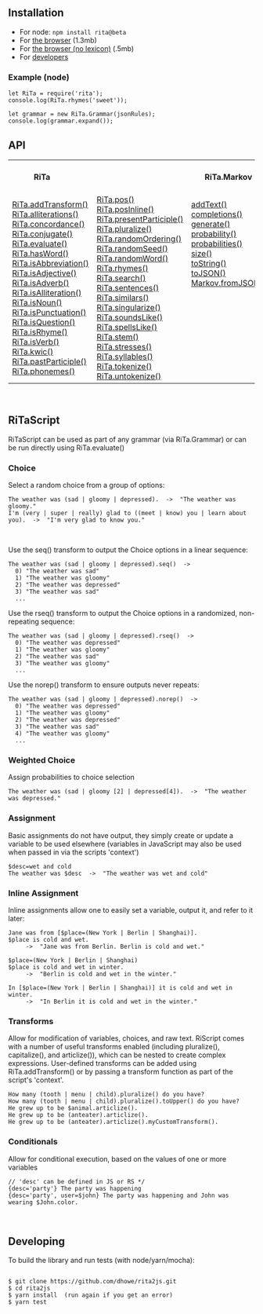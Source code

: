 ## Installation

* For node: `npm install rita@beta`
* For [the browser](https://github.com/dhowe/rita2js/releases/download/v2.0.0-beta.32/rita-web.js) (1.3mb)
* For [the browser (no lexicon)](https://github.com/dhowe/rita2js/releases/download/v2.0.0-beta.32/rita-web-nolex.js) (.5mb)
* For [developers](#developing)

### Example (node)

```
let RiTa = require('rita');
console.log(RiTa.rhymes('sweet'));

let grammar = new RiTa.Grammar(jsonRules);
console.log(grammar.expand());
```

## API

  <table cellspacing="0" cellpadding="0" border="0">
   <tr>
    <th colspan=2>RiTa&nbsp;&nbsp;&nbsp;&nbsp;&nbsp;&nbsp;&nbsp;&nbsp;&nbsp;&nbsp;&nbsp;&nbsp;&nbsp;&nbsp;&nbsp;&nbsp;&nbsp;&nbsp;     &nbsp;&nbsp;&nbsp;&nbsp;&nbsp;&nbsp;&nbsp;&nbsp;&nbsp;&nbsp;&nbsp;&nbsp;&nbsp;&nbsp;&nbsp;&nbsp;&nbsp;&nbsp;&nbsp;&nbsp;&nbsp;&nbsp;
&nbsp;&nbsp;&nbsp;&nbsp;&nbsp;&nbsp;&nbsp;&nbsp;&nbsp;&nbsp;&nbsp;
    </th>
    <th>RiTa.Markov</th>
    <th> &nbsp; RiTa.Grammar &nbsp; </th>
   </tr>
   <tr>
<td>
    <a href="https://rednoise.org/rita2/RiTa/addTransform/index.html">RiTa.addTransform()</a><br/>
    <a href="https://rednoise.org/rita2/RiTa/alliterations/index.html">RiTa.alliterations()</a><br/>
    <a href="https://rednoise.org/rita2/RiTa/concordance/index.html">RiTa.concordance()</a><br/>
    <a href="https://rednoise.org/rita2/RiTa/conjugate/index.html">RiTa.conjugate()</a><br/>
    <a href="https://rednoise.org/rita2/RiTa/evaluate/index.html">RiTa.evaluate()</a><br/>
    <a href="https://rednoise.org/rita2/RiTa/hasWord/index.html">RiTa.hasWord()</a><br/>
    <a href="https://rednoise.org/rita2/RiTa/isAbbreviation/index.html">RiTa.isAbbreviation()</a><br/>
    <a href="https://rednoise.org/rita2/RiTa/isAdjective/index.html">RiTa.isAdjective()</a><br/>
    <a href="https://rednoise.org/rita2/RiTa/isAdverb/index.html">RiTa.isAdverb()</a><br/>
    <a href="https://rednoise.org/rita2/RiTa/isAlliteration/index.html">RiTa.isAlliteration()</a><br/>
    <a href="https://rednoise.org/rita2/RiTa/isNoun/index.html">RiTa.isNoun()</a><br/>
    <a href="https://rednoise.org/rita2/RiTa/isPunctuation/index.html">RiTa.isPunctuation()</a><br/>
    <a href="https://rednoise.org/rita2/RiTa/isQuestion/index.html">RiTa.isQuestion()</a><br/>
    <a href="https://rednoise.org/rita2/RiTa/isRhyme/index.html">RiTa.isRhyme()</a><br/>
    <a href="https://rednoise.org/rita2/RiTa/isVerb/index.html">RiTa.isVerb()</a><br/>
    <a href="https://rednoise.org/rita2/RiTa/kwic/index.html">RiTa.kwic()</a><br/>
    <a href="https://rednoise.org/rita2/RiTa/pastParticiple/index.html">RiTa.pastParticiple()</a><br/>
    <a href="https://rednoise.org/rita2/RiTa/phonemes/index.html">RiTa.phonemes()</a><br/>
   </td>
   <td>
    <a href="https://rednoise.org/rita2/RiTa/pos/index.html">RiTa.pos()</a><br/>
    <a href="https://rednoise.org/rita2/RiTa/posInline/index.html">RiTa.posInline()</a><br/>
    <a href="https://rednoise.org/rita2/RiTa/presentParticiple/index.html">RiTa.presentParticiple()</a><br/>
    <a href="https://rednoise.org/rita2/RiTa/pluralize/index.html">RiTa.pluralize()</a><br/>
    <a href="https://rednoise.org/rita2/RiTa/randomOrdering/index.html">RiTa.randomOrdering()</a><br/>
    <a href="https://rednoise.org/rita2/RiTa/randomSeed/index.html">RiTa.randomSeed()</a><br/>
    <a href="https://rednoise.org/rita2/RiTa/randomWord/index.html">RiTa.randomWord()</a><br/>
    <a href="https://rednoise.org/rita2/RiTa/rhymes/index.html">RiTa.rhymes()</a><br/>
    <a href="https://rednoise.org/rita2/RiTa/search/index.html">RiTa.search()</a><br/>
    <a href="https://rednoise.org/rita2/RiTa/sentences/index.html">RiTa.sentences()</a><br/>
    <a href="https://rednoise.org/rita2/RiTa/similars/index.html">RiTa.similars()</a><br/>
    <a href="https://rednoise.org/rita2/RiTa/singularize/index.html">RiTa.singularize()</a><br/>
    <a href="https://rednoise.org/rita2/RiTa/soundsLike/index.html">RiTa.soundsLike()</a><br/>
    <a href="https://rednoise.org/rita2/RiTa/spellsLike/index.html">RiTa.spellsLike()</a><br/>
    <a href="https://rednoise.org/rita2/RiTa/stem/index.html">RiTa.stem()</a><br/>
    <a href="https://rednoise.org/rita2/RiTa/stresses/index.html">RiTa.stresses()</a><br/>
    <a href="https://rednoise.org/rita2/RiTa/syllables/index.html">RiTa.syllables()</a><br/>
    <a href="https://rednoise.org/rita2/RiTa/tokenize/index.html">RiTa.tokenize()</a><br/>
    <a href="https://rednoise.org/rita2/RiTa/untokenize/index.html">RiTa.untokenize()</a><br/>
   </td>
   <td>
    <a href="https://rednoise.org/rita2/Markov/addText/index.html">addText()</a><br/>
    <a href="https://rednoise.org/rita2/Markov/completions/index.html">completions()</a><br/>
    <a href="https://rednoise.org/rita2/Markov/generate/index.html">generate()</a><br/>
    <a href="https://rednoise.org/rita2/Markov/probability/index.html">probability()</a><br/>
    <a href="https://rednoise.org/rita2/Markov/probabilities/index.html">probabilities()</a><br/>
    <a href="https://rednoise.org/rita2/Markov/size/index.html">size()</a><br/>
    <a href="https://rednoise.org/rita2/Markov/toString/index.html">toString()</a><br/>
    <a href="https://rednoise.org/rita2/Markov/toJSON/index.html">toJSON()</a><br/>
    <a href="https://rednoise.org/rita2/Markov/fromJSON/index.html">Markov.fromJSON()</a><br/>
    <br/><br/><br/><br/><br/><br/><br/><br/><br/>
   </td>
   <td>
    <a href="https://rednoise.org/rita2/Grammar/addRule/index.html">addRule()</a><br/>
    <a href="https://rednoise.org/rita2/Grammar/expand/index.html">expand()</a><br/>
    <a href="https://rednoise.org/rita2/Grammar/removeRule/index.html">removeRule()</a><br/>
    <a href="https://rednoise.org/rita2/Grammar/setRules/index.html">setRules()</a><br/>
    <a href="https://rednoise.org/rita2/Grammar/toString/index.html">toString()</a><br/>
    <br/><br/><br/><br/><br/><br/><br/><br/><br/><br/><br/><br/><br/>
   </td>
 </tr>
</table>
&nbsp;

## RiTaScript

RiTaScript can be used as part of any grammar (via RiTa.Grammar) or can be run directly using RiTa.evaluate() 


### Choice
Select a random choice from a group of options:
```
The weather was (sad | gloomy | depressed).  ->  "The weather was gloomy." 
I'm (very | super | really) glad to ((meet | know) you | learn about you).  ->  "I'm very glad to know you." 
```
<br>

Use the seq() transform to output the Choice options in a linear sequence:
```
The weather was (sad | gloomy | depressed).seq()  ->  
  0) "The weather was sad" 
  1) "The weather was gloomy" 
  2) "The weather was depressed" 
  3) "The weather was sad" 
  ...
```

Use the rseq() transform to output the Choice options in a randomized, non-repeating sequence:
```
The weather was (sad | gloomy | depressed).rseq()  ->  
  0) "The weather was depressed" 
  1) "The weather was gloomy" 
  2) "The weather was sad" 
  3) "The weather was gloomy" 
  ...
```

Use the norep() transform to ensure outputs never repeats:
```
The weather was (sad | gloomy | depressed).norep()  ->  
  0) "The weather was depressed" 
  1) "The weather was gloomy" 
  2) "The weather was depressed" 
  3) "The weather was sad" 
  4) "The weather was gloomy" 
  ...
```

### Weighted Choice
Assign probabilities to choice selection

```
The weather was (sad | gloomy [2] | depressed[4]).  ->  "The weather was depressed." 
```

### Assignment
Basic assignments do not have output, they simply create or update a variable to be used elsewhere (variables in JavaScript may also be used when passed in via the scripts 'context')

```
$desc=wet and cold
The weather was $desc  ->  "The weather was wet and cold" 
```

### Inline Assignment

Inline assignments allow one to easily set a variable, output it, and refer to it later:

```
Jane was from [$place=(New York | Berlin | Shanghai)]. 
$place is cold and wet. 
     ->  "Jane was from Berlin. Berlin is cold and wet."

$place=(New York | Berlin | Shanghai)
$place is cold and wet in winter. 
     ->  "Berlin is cold and wet in the winter."
    
In [$place=(New York | Berlin | Shanghai)] it is cold and wet in winter. 
     ->  "In Berlin it is cold and wet in the winter."
```


### Transforms
Allow for modification of variables, choices, and raw text. RiScript comes with a number of useful transforms enabled (including pluralize(), capitalize(), and articlize()), which can be nested to create complex expressions. User-defined transforms can be added using RiTa.addTransform() or by passing a transform function as part of the script's 'context'.
```
How many (tooth | menu | child).pluralize() do you have?
How many (tooth | menu | child).pluralize().toUpper() do you have?
He grew up to be $animal.articlize().
He grew up to be (anteater).articlize().
He grew up to be (anteater).articlize().myCustomTransform().
```



<!--
### Choice

// Resolves choice without repeating
How many (tooth | menu | child).norepeat() do you have?

// Resolves choice in sequence
How many (tooth | menu | child).seq() do you have?

| | | 
|-|-|
| The weather was (sad &#124; gloomy &#124; depressed). | "The weather was depressed." |
| I'm (very &#124; super &#124; really) glad to ((meet &#124; know) you &#124; learn about you). | "I'm very glad to know you." |


### Weighted Choice
| | | 
|-|-|
| The weather was (sad &#124; gloomy [2] &#124; depressed[4]). | "The weather was gloomy." |

### Assignment

Basic assignments do not have output, they simply create/update a symbol
| | | 
|-|-|
|$desc=wet and cold||
|The weather was $desc|"The weather was wet and cold"|

### Inline Assignment

Inline assignments create/modify a symbol _and_ output its contents

| | | 
|-|-|
| `Jane was from [$place=(New York | Berlin | Shanghai)]. $place is cold and wet.` | `Jane was from Berlin. Berlin is cold and wet.` |
| `$place=(New York | Berlin | Shanghai)`<br/>`$place is cold and wet in winter.` | `Berlin is cold and wet in the winter.` |
| `In [$place=(New York | Berlin | Shanghai)] it is cold and wet in winter.` | `In Berlin it is cold and wet in the winter.` |


```
Jane was from [$place=(New York | Berlin | Shanghai)]. 
$place is cold and wet in the winter.

$place=(New York | Berlin | Shanghai) 
$place is cold and wet in the winter.

$place=(New York | Berlin | Shanghai) is cold and wet in the winter.

In [$place=(New York | Berlin | Shanghai)], it is cold and wet in winter.

In [$place=(New York | Berlin | Shanghai) it is cold and wet in winter].

```

### Symbols
Variables (or symbols) can be defined in RiScript or in JavaScript (and passed in via the 'context' argument)
```
$desc=dark and gloomy
The weather was $desc
```
&nbsp;&nbsp;&nbsp;&nbsp;or 
```
/* 'desc' defined in JS */
The weather was $desc
```
-->
### Conditionals
Allow for conditional execution, based on the values of one or more variables
```
// 'desc' can be defined in JS or RS */
{desc='party'} The party was happening
{desc='party', user=$john} The party was happening and John was wearing $John.color.
```
<!--
### Conditionals: If-else

```
{adj='positive'} The party was happening :: The party was not happening.
```
&nbsp;&nbsp;&nbsp;&nbsp;or 
```
{adj='positive'} The party was happening.
{adj!='positive'} The party was not happening.
```
<!--
### Labels
```
#Opening {
 The Fellow will be expected to teach one course. Apart from focusing on their own research and \
 teaching one course, the Fellow will be expected to give a presentation of their scholarship at the \
 Institute. The Fellow will also be expected to participate in the intellectual life of the community.
}

$Opening=(
 The Fellow will be expected to teach one course. Apart from focusing on their own research and \
 teaching one course, the Fellow will be expected to give a presentation of their scholarship at the \
 Institute. The Fellow will also be expected to participate in the intellectual life of the community.
)
```
-->

&nbsp;

## Developing
To build the library and run tests (with node/yarn/mocha):
```

$ git clone https://github.com/dhowe/rita2js.git
$ cd rita2js 
$ yarn install  (run again if you get an error)  
$ yarn test

```
&nbsp;
